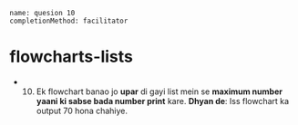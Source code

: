 ```ngMeta
name: quesion 10
completionMethod: facilitator
```
# flowcharts-lists

- 10) Ek flowchart banao jo **upar** di gayi list mein se **maximum number yaani ki sabse bada number print** kare. 
**Dhyan de**: Iss flowchart ka output 70 hona chahiye. 


